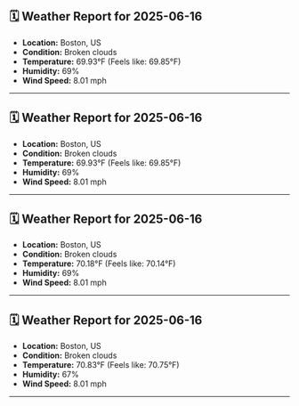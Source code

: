 ## 🗓️ Weather Report for 2025-06-16

- **Location:** Boston, US
- **Condition:** Broken clouds
- **Temperature:** 69.93°F (Feels like: 69.85°F)
- **Humidity:** 69%
- **Wind Speed:** 8.01 mph

---
## 🗓️ Weather Report for 2025-06-16

- **Location:** Boston, US
- **Condition:** Broken clouds
- **Temperature:** 69.93°F (Feels like: 69.85°F)
- **Humidity:** 69%
- **Wind Speed:** 8.01 mph

---
## 🗓️ Weather Report for 2025-06-16

- **Location:** Boston, US
- **Condition:** Broken clouds
- **Temperature:** 70.18°F (Feels like: 70.14°F)
- **Humidity:** 69%
- **Wind Speed:** 8.01 mph

---
## 🗓️ Weather Report for 2025-06-16

- **Location:** Boston, US
- **Condition:** Broken clouds
- **Temperature:** 70.83°F (Feels like: 70.75°F)
- **Humidity:** 67%
- **Wind Speed:** 8.01 mph

---
